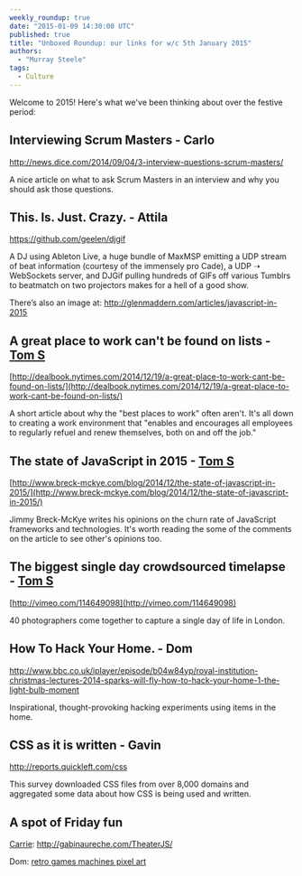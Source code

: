 ```yaml
---
weekly_roundup: true
date: "2015-01-09 14:30:00 UTC"
published: true
title: "Unboxed Roundup: our links for w/c 5th January 2015"
authors:
  - "Murray Steele"
tags:
  - Culture
---
```


Welcome to 2015!  Here's what we've been thinking about over the festive period:

## Interviewing Scrum Masters - Carlo

http://news.dice.com/2014/09/04/3-interview-questions-scrum-masters/

A nice article on what to ask Scrum Masters in an interview and why you should ask those questions.

## This. Is. Just. Crazy. - Attila

https://github.com/geelen/djgif

A DJ using Ableton Live, a huge bundle of MaxMSP emitting a UDP stream of beat information (courtesy of the immensely pro Cade), a UDP ➝ WebSockets server, and DJGif pulling hundreds of GIFs off various Tumblrs to beatmatch <x-gif> on two projectors makes for a hell of a good show.

There’s also an image at: http://glenmaddern.com/articles/javascript-in-2015

## A great place to work can't be found on lists - [Tom S](/team#tom-sabin)

[http://dealbook.nytimes.com/2014/12/19/a-great-place-to-work-cant-be-found-on-lists/](http://dealbook.nytimes.com/2014/12/19/a-great-place-to-work-cant-be-found-on-lists/)

A short article about why the "best places to work" often aren't. It's all down to creating a work environment that "enables and encourages all employees to regularly refuel and renew themselves, both on and off the job."

## The state of JavaScript in 2015 - [Tom S](/team#tom-sabin)

[http://www.breck-mckye.com/blog/2014/12/the-state-of-javascript-in-2015/](http://www.breck-mckye.com/blog/2014/12/the-state-of-javascript-in-2015/)

Jimmy Breck-McKye writes his opinions on the churn rate of JavaScript frameworks and technologies. It's worth reading the some of the comments on the article to see other's opinions too.

## The biggest single day crowdsourced timelapse - [Tom S](/team#tom-sabin)

[http://vimeo.com/114649098](http://vimeo.com/114649098)

40 photographers come together to capture a single day of life in London.

## How To Hack Your Home. - Dom

http://www.bbc.co.uk/iplayer/episode/b04w84yp/royal-institution-christmas-lectures-2014-sparks-will-fly-how-to-hack-your-home-1-the-light-bulb-moment

Inspirational, thought-provoking hacking experiments using items in the home.

## CSS as it is written - Gavin

http://reports.quickleft.com/css

This survey downloaded CSS files from over 8,000 domains and aggregated some data about how CSS is being used and written.

## A spot of Friday fun

[Carrie](/team#carrie-bedingfield): http://gabinaureche.com/TheaterJS/

Dom: [retro games machines pixel art](http://thecuriousbrain.com/?p=56883)

